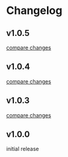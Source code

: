 # Changelog

## v1.0.5

[compare changes](https://github.com/BananaAcid/nuxt-dropzone-filelist/compare/v1.0.4...v1.0.5)

## v1.0.4

[compare changes](https://github.com/BananaAcid/nuxt-dropzone-filelist/compare/v1.0.3...v1.0.4)

## v1.0.3

[compare changes](https://github.com/BananaAcid/nuxt-dropzone-filelist/compare/v1.0.1...v1.0.3)

## v1.0.0
initial release

